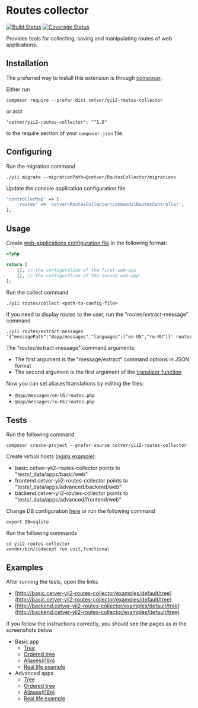 Routes collector
================

[![Build Status](https://travis-ci.org/cetver/yii2-routes-collector.svg?branch=master)](https://travis-ci.org/cetver/yii2-routes-collector)
[![Coverage Status](https://coveralls.io/repos/github/cetver/yii2-routes-collector/badge.svg?branch=master)](https://coveralls.io/github/cetver/yii2-routes-collector?branch=master)

Provides tools for collecting, saving and manipulating routes of web applications.

Installation
------------

The preferred way to install this extension is through [composer](http://getcomposer.org/download/).

Either run

```
composer require --prefer-dist cetver/yii2-routes-collector
```

or add

```
"cetver/yii2-routes-collector": "^1.0"
```

to the require section of your `composer.json` file.


Configuring
-----------

Run the migration command

```
./yii migrate --migrationPath=@cetver/RoutesCollector/migrations
```

Update the console application configuration file

```php
'controllerMap' => [
    'routes' => 'cetver\RoutesCollector\commands\RoutesController',
],
```

Usage
-----

Create [web-applications configuration file](tests/_data/config/command-routes-collect/config.php) in the
following format:

```php
<?php

return [
    [], // the configuration of the first web-app
    [], // the configuration of the second web-app
];
```

Run the collect command

```
./yii routes/collect <path-to-config-file>
```

If you need to display routes to the user, run the "routes/extract-message" command

``` 
./yii routes/extract-messages '{"messagePath":"@app/messages","languages":["en-US","ru-RU"]}' routes
```

The "routes/extract-message" command arguments:
- The first argument is the "message/extract" command options in JSON format
- The second argument is the first argument of the [translator function](https://github.com/yiisoft/yii2/blob/2.0.12/framework/console/controllers/MessageController.php#L65)

Now you can set aliases/translations by editing the files:
- `@app/messages/en-US/routes.php`
- `@app/messages/ru-RU/routes.php`

Tests
-----

Run the following command

```
composer create-project --prefer-source cetver/yii2-routes-collector
```

Create virtual hosts ([nginx example](travis-ci-nginx.conf)):
- basic.cetver-yii2-routes-collector    points to "tests/_data/apps/basic/web"
- frontend.cetver-yii2-routes-collector points to "tests/_data/apps/advanced/backend/web"
- backend.cetver-yii2-routes-collector  points to "tests/_data/apps/advanced/frontend/web"

Change DB configuration [here](tests/functional/_bootstrap.php) or run the following command

```
export DB=sqlite
```

Run the following commands

```
cd yii2-routes-collector
vendor/bin/codecept run unit,functional
```

Examples
--------

After running the tests, open the links
- [http://basic.cetver-yii2-routes-collector/examples/default/tree](http://basic.cetver-yii2-routes-collector/examples/default/tree)
- [http://backend.cetver-yii2-routes-collector/examples/default/tree](http://backend.cetver-yii2-routes-collector/examples/default/tree)

If you follow the instructions correctly, you should see the pages as in the screenshots below
- Basic app
    - [Tree](tests/_data/screenshots/basic/tree.png) 
    - [Ordered tree](tests/_data/screenshots/basic/ordered-tree.png)
    - [Aliases(i18n)](tests/_data/screenshots/basic/aliases-i18n.png)
    - [Real life example](tests/_data/screenshots/basic/real-life.png)
- Advanced apps
    - [Tree](tests/_data/screenshots/advanced/tree.png) 
    - [Ordered tree](tests/_data/screenshots/advanced/ordered-tree.png)
    - [Aliases(i18n)](tests/_data/screenshots/advanced/aliases-i18n.png)
    - [Real life example](tests/_data/screenshots/advanced/real-life.png)